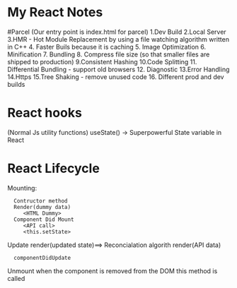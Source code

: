 # My React Notes

#Parcel (Our entry point is index.html for parcel)
   1.Dev Build
   2.Local Server
   3.HMR - Hot Module Replacement by using a file watching algorithm written in C++
   4. Faster Buils because it is caching
   5. Image Optimization
   6. Minification 
   7. Bundling
   8. Compress file size (so that smaller files are shipped to production)
   9.Consistent Hashing
   10.Code Splitting
   11. Differential Bundling - support old browsers
   12. Diagnostic
   13.Error Handling
   14.Https
   15.Tree Shaking - remove unused code 
   16. Different prod and dev builds
   

   # React hooks
   (Normal Js utility functions)
   useState() -> Superpowerful State variable in React

   # React Lifecycle 

   Mounting:

      Contructor method
      Render(dummy data)
         <HTML Dummy>
      Component Did Mount
         <API call>
         <this.setState>

   Update
      render(updated state)==> Reconcialation algorith
      render(API data)
      <HTML loaded with API data>

      componentDidUpdate

   Unmount
      when the component is removed from the DOM this method is called   
   
